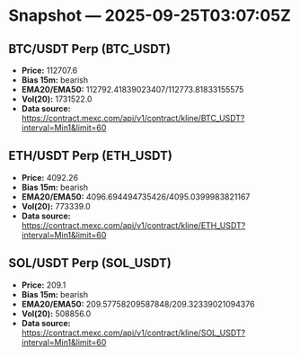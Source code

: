 # Snapshot — 2025-09-25T03:07:05Z

## BTC/USDT Perp (BTC_USDT)
- **Price:** 112707.6
- **Bias 15m:** bearish
- **EMA20/EMA50:** 112792.41839023407/112773.81833155575
- **Vol(20):** 1731522.0
- **Data source:** https://contract.mexc.com/api/v1/contract/kline/BTC_USDT?interval=Min1&limit=60

## ETH/USDT Perp (ETH_USDT)
- **Price:** 4092.26
- **Bias 15m:** bearish
- **EMA20/EMA50:** 4096.694494735426/4095.0399983821167
- **Vol(20):** 773339.0
- **Data source:** https://contract.mexc.com/api/v1/contract/kline/ETH_USDT?interval=Min1&limit=60

## SOL/USDT Perp (SOL_USDT)
- **Price:** 209.1
- **Bias 15m:** bearish
- **EMA20/EMA50:** 209.57758209587848/209.32339021094376
- **Vol(20):** 508856.0
- **Data source:** https://contract.mexc.com/api/v1/contract/kline/SOL_USDT?interval=Min1&limit=60
